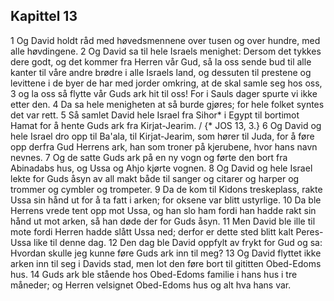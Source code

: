 ## Kapittel 13

1 Og David holdt råd med høvedsmennene over tusen og over hundre, med alle høvdingene.
2 Og David sa til hele Israels menighet: Dersom det tykkes dere godt, og det kommer fra Herren vår Gud, så la oss sende bud til alle kanter til våre andre brødre i alle Israels land, og dessuten til prestene og levittene i de byer de har med jorder omkring, at de skal samle seg hos oss,
3 og la oss så flytte vår Guds ark hit til oss! For i Sauls dager spurte vi ikke etter den.
4 Da sa hele menigheten at så burde gjøres; for hele folket syntes det var rett.
5 Så samlet David hele Israel fra Sihor* i Egypt til bortimot Hamat for å hente Guds ark fra Kirjat-Jearim. / {* JOS 13, 3.}
6 Og David og hele Israel dro opp til Ba'ala, til Kirjat-Jearim, som hører til Juda, for å føre opp derfra Gud Herrens ark, han som troner på kjerubene, hvor hans navn nevnes.
7 Og de satte Guds ark på en ny vogn og førte den bort fra Abinadabs hus, og Ussa og Ahjo kjørte vognen.
8 Og David og hele Israel lekte for Guds åsyn av all makt både til sanger og citarer og harper og trommer og cymbler og trompeter.
9 Da de kom til Kidons treskeplass, rakte Ussa sin hånd ut for å ta fatt i arken; for oksene var blitt ustyrlige.
10 Da ble Herrens vrede tent opp mot Ussa, og han slo ham fordi han hadde rakt sin hånd ut mot arken, så han døde der for Guds åsyn.
11 Men David ble ille til mote fordi Herren hadde slått Ussa ned; derfor er dette sted blitt kalt Peres-Ussa like til denne dag.
12 Den dag ble David oppfylt av frykt for Gud og sa: Hvordan skulle jeg kunne føre Guds ark inn til meg?
13 Og David flyttet ikke arken inn til seg i Davids stad, men lot den føre bort til gititten Obed-Edoms hus.
14 Guds ark ble stående hos Obed-Edoms familie i hans hus i tre måneder; og Herren velsignet Obed-Edoms hus og alt hva hans var.
